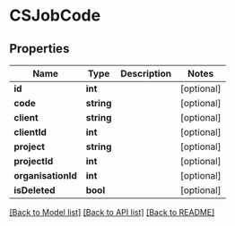 # CSJobCode

## Properties
Name | Type | Description | Notes
------------ | ------------- | ------------- | -------------
**id** | **int** |  | [optional] 
**code** | **string** |  | [optional] 
**client** | **string** |  | [optional] 
**clientId** | **int** |  | [optional] 
**project** | **string** |  | [optional] 
**projectId** | **int** |  | [optional] 
**organisationId** | **int** |  | [optional] 
**isDeleted** | **bool** |  | [optional] 

[[Back to Model list]](../README.md#documentation-for-models) [[Back to API list]](../README.md#documentation-for-api-endpoints) [[Back to README]](../README.md)


